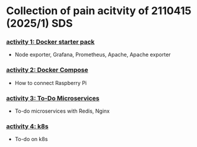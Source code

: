 # Collection of pain acitvity of 2110415 (2025/1) SDS

### [activity 1: Docker starter pack](./activity1-docker/)

- Node exporter, Grafana, Prometheus, Apache, Apache exporter

### [activity 2: Docker Compose](./activity2-compose/)

- How to connect Raspberry Pi

### [activity 3: To-Do Microservices](./activity3-todo/)

- To-do microservices with Redis, Nginx

### [activity 4: k8s](./activity4-k8s)

- To-do on k8s
